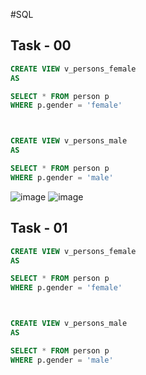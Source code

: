#SQL

## Task - 00
```sql
CREATE VIEW v_persons_female
AS 

SELECT * FROM person p
WHERE p.gender = 'female'



CREATE VIEW v_persons_male
AS 

SELECT * FROM person p
WHERE p.gender = 'male'
```
![image](https://github.com/CheAm1337/select/assets/115126424/90492085-74dc-4c32-a8b9-f7cd6e61c7eb)
![image](https://github.com/CheAm1337/select/assets/115126424/4f859e2b-0f20-4f16-b7f9-2b5d208dbb65)


## Task - 01
```sql
CREATE VIEW v_persons_female
AS 

SELECT * FROM person p
WHERE p.gender = 'female'



CREATE VIEW v_persons_male
AS 

SELECT * FROM person p
WHERE p.gender = 'male'
```

